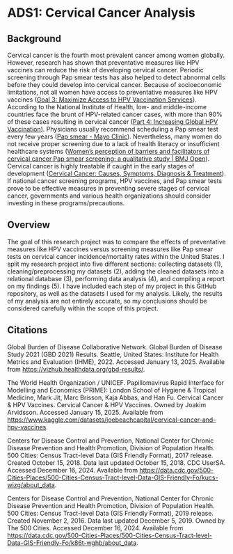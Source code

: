 # ADS1: Cervical Cancer Analysis

## Background

Cervical cancer is the fourth most prevalent cancer among women globally. However, research has shown that preventative measures like HPV vaccines can reduce the risk of developing cervical cancer. Periodic screening through Pap smear tests has also helped to detect abnormal cells before they could develop into cervical cancer. Because of socioeconomic limitations, not all women have access to preventative measures like HPV vaccines ([Goal 3: Maximize Access to HPV Vaccination Services](https://deainfo.nci.nih.gov/advisory/pcp/annualreports/hpv/Part3Goal3.htm#:~:text=While%20HPV%20vaccines%20are%20among,law's%20requirements%20for%20vaccine%20coverage.)). According to the National Institute of Health, low- and middle-income countries face the brunt of HPV-related cancer cases, with more than 90% of these cases resulting in cervical cancer ([Part 4: Increasing Global HPV Vaccination](https://deainfo.nci.nih.gov/advisory/pcp/annualreports/hpv/Part4.htm)). Physicians usually recommend scheduling a Pap smear test every few years ([Pap smear - Mayo Clinic](https://www.mayoclinic.org/tests-procedures/pap-smear/about/pac-20394841)). Nevertheless, many women do not receive proper screening due to a lack of health literacy or insufficient healthcare systems ([Women’s perception of barriers and facilitators of cervical cancer Pap smear screening: a qualitative study | BMJ Open](https://bmjopen.bmj.com/content/14/1/e072954)). Cervical cancer is highly treatable if caught in the early stages of development ([Cervical Cancer: Causes, Symptoms, Diagnosis & Treatment](https://my.clevelandclinic.org/health/diseases/12216-cervical-cancer)). If national cancer screening programs, HPV vaccines, and Pap smear tests prove to be effective measures in preventing severe stages of cervical cancer, governments and various health organizations should consider investing in these programs/precautions.

## Overview

The goal of this research project was to compare the effects of preventative measures like HPV vaccines versus screening measures like Pap smear tests on cervical cancer incidence/mortality rates within the United States. I split my research project into five different sections: collecting datasets (1), cleaning/preprocessing my datasets (2), adding the cleaned datasets into a relational database (3), performing data analysis (4), and compiling a report on my findings (5). I have included each step of my project in this GitHub repository, as well as the datasets I used for my analysis. Likely, the results of my analysis are not entirely accurate, so my conclusions should be considered carefully within the scope of this project.

## Citations

Global Burden of Disease Collaborative Network.
Global Burden of Disease Study 2021 (GBD 2021) Results.
Seattle, United States: Institute for Health Metrics and Evaluation (IHME), 2022. Accessed January 13, 2025.
Available from https://vizhub.healthdata.org/gbd-results/.

The World Health Organization / UNICEF. Papillomavirus Rapid Interface for Modelling and Economics (PRIME): London School of Hygiene & Tropical Medicine, Mark Jit, Marc Brisson, Kaja Abbas, and Han Fu. Cervical Cancer & HPV Vaccines. Cervical Cancer & HPV Vaccines.
Owned by Joakim Arvidsson. Accessed January 15, 2025. Available from https://www.kaggle.com/datasets/joebeachcapital/cervical-cancer-and-hpv-vaccines.

Centers for Disease Control and Prevention, National Center for Chronic Disease Prevention and Health Promotion, Division of Population Health.
500 Cities: Census Tract-level Data (GIS Friendly Format), 2017 release.
Created October 15, 2018. Data last updated October 15, 2018. CDC UserSA. Accessed December 16, 2024.
Available from https://data.cdc.gov/500-Cities-Places/500-Cities-Census-Tract-level-Data-GIS-Friendly-Fo/kucs-wizg/about_data.

Centers for Disease Control and Prevention, National Center for Chronic Disease Prevention and Health Promotion, Division of Population Health.
500 Cities: Census Tract-level Data (GIS Friendly Format), 2019 release.
Created November 2, 2016. Data last updated December 5, 2019. Owned by The 500 Cities. Accessed December 16, 2024.
Available from https://data.cdc.gov/500-Cities-Places/500-Cities-Census-Tract-level-Data-GIS-Friendly-Fo/k86t-wghb/about_data.


